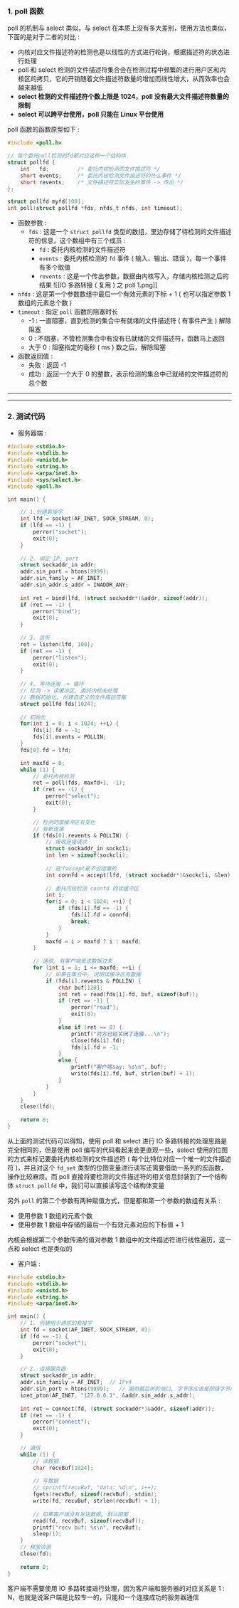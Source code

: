 ### 1. poll 函数

poll 的机制与 select 类似，与 select 在本质上没有多大差别，使用方法也类似，下面的是对于二者的对比 : 

- 内核对应文件描述符的检测也是以线性的方式进行轮询，根据描述符的状态进行处理
- poll 和 select 检测的文件描述符集合会在检测过程中频繁的进行用户区和内核区的拷贝，它的开销随着文件描述符数量的增加而线性增大，从而效率也会越来越低
- **select 检测的文件描述符个数上限是 1024，poll 没有最大文件描述符数量的限制**
- **select 可以跨平台使用，poll 只能在 Linux 平台使用**

poll 函数的函数原型如下 : 

```c
#include <poll.h>

// 每个委托poll检测的fd都对应这样一个结构体
struct pollfd {
    int   fd;         /* 委托内核检测的文件描述符 */
    short events;     /* 委托内核检测文件描述符的什么事件 */
    short revents;    /* 文件描述符实际发生的事件 -> 传出 */
};

struct pollfd myfd[100];
int poll(struct pollfd *fds, nfds_t nfds, int timeout);
```

- 函数参数 : 
	- `fds` : 这是一个 `struct pollfd` 类型的数组，里边存储了待检测的文件描述符的信息，这个数组中有三个成员 : 
		- `fd` : 委托内核检测的文件描述符
		- `events` : 委托内核检测的 `fd` 事件 ( 输入、输出、错误 )，每一个事件有多个取值
		- `revents` : 这是一个传出参数，数据由内核写入，存储内核检测之后的结果
		![[IO 多路转接 ( 复用 ) 之 poll 1.png]]
- `nfds` : 这是第一个参数数组中最后一个有效元素的下标 + 1 ( 也可以指定参数 1 数组的元素总个数 )
- `timeout` : 指定 `poll` 函数的阻塞时长
	- -1 : 一直阻塞，直到检测的集合中有就绪的文件描述符 ( 有事件产生 ) 解除阻塞
	- 0 : 不阻塞，不管检测集合中有没有已就绪的文件描述符，函数马上返回
	- 大于 0 : 阻塞指定的毫秒 ( ms ) 数之后，解除阻塞
- 函数返回值 : 
	- 失败 : 返回 -1
	- 成功 : 返回一个大于 0 的整数，表示检测的集合中已就绪的文件描述符的总个数


---
---
### 2. 测试代码

- 服务器端 : 

```c
#include <stdio.h>
#include <stdlib.h>
#include <unistd.h>
#include <string.h>
#include <arpa/inet.h>
#include <sys/select.h>
#include <poll.h>

int main() {

    // 1.创建套接字
    int lfd = socket(AF_INET, SOCK_STREAM, 0);
    if (lfd == -1) {
        perror("socket");
        exit(0);
    }
    
    // 2. 绑定 IP, port
    struct sockaddr_in addr;
    addr.sin_port = htons(9999);
    addr.sin_family = AF_INET;
    addr.sin_addr.s_addr = INADDR_ANY;
    
    int ret = bind(lfd, (struct sockaddr*)&addr, sizeof(addr));
    if (ret == -1) {
        perror("bind");
        exit(0);
    }
    
    // 3. 监听
    ret = listen(lfd, 100);
    if (ret == -1) {
        perror("listen");
        exit(0);
    }
    
    // 4. 等待连接 -> 循环
    // 检测 -> 读缓冲区, 委托内核去处理
    // 数据初始化, 创建自定义的文件描述符集
    struct pollfd fds[1024];
    
    // 初始化
    for(int i = 0; i < 1024; ++i) {
        fds[i].fd = -1;
        fds[i].events = POLLIN;
    }
    fds[0].fd = lfd;

    int maxfd = 0;
    while (1) {
        // 委托内核检测
        ret = poll(fds, maxfd+1, -1);
        if (ret == -1) {
            perror("select");
            exit(0);
        }

        // 检测的度缓冲区有变化
        // 有新连接
        if (fds[0].revents & POLLIN) {
            // 接收连接请求
            struct sockaddr_in sockcli;
            int len = sizeof(sockcli);
            
            // 这个accept是不会阻塞的
            int connfd = accept(lfd, (struct sockaddr*)&sockcli, &len);
            
            // 委托内核检测 connfd 的读缓冲区
            int i;
            for(i = 0; i < 1024; ++i) {
                if (fds[i].fd == -1) {
                    fds[i].fd = connfd;
                    break;
                }
            }
            maxfd = i > maxfd ? i : maxfd;
        }
        
        // 通信, 有客户端发送数据过来
        for (int i = 1; i <= maxfd; ++i) {
	        // 如果在集合中, 说明读缓冲区有数据
            if (fds[i].revents & POLLIN) {
                char buf[128];
                int ret = read(fds[i].fd, buf, sizeof(buf));
                if (ret == -1) {
                    perror("read");
                    exit(0);
                }
                else if (ret == 0) {
                    printf("对方已经关闭了连接...\n");
                    close(fds[i].fd);
                    fds[i].fd = -1;
                }
                else {
                    printf("客户端say: %s\n", buf);
                    write(fds[i].fd, buf, strlen(buf) + 1);
                }
            }
        }
    }
    close(lfd);
    
    return 0;
}
```

从上面的测试代码可以得知，使用 poll 和 select 进行 IO 多路转接的处理思路是完全相同的，但是使用 poll 编写的代码看起来会更直观一些，select 使用的位图的方式来标记要委托内核检测的文件描述符 ( 每个比特位对应一个唯一的文件描述符 )，并且对这个 `fd_set` 类型的位图变量进行读写还需要借助一系列的宏函数，操作比较麻烦。而 poll 直接将要检测的文件描述符的相关信息封装到了一个结构体 `struct pollfd` 中，我们可以直接读写这个结构体变量

另外 `poll` 的第二个参数有两种赋值方式，但是都和第一个参数的数组有关系 :
- 使用参数 1 数组的元素个数
- 使用参数 1 数组中存储的最后一个有效元素对应的下标值 + 1

内核会根据第二个参数传递的值对参数 1 数组中的文件描述符进行线性遍历，这一点和 select 也是类似的

- 客户端 : 

```c
#include <stdio.h>
#include <stdlib.h>
#include <unistd.h>
#include <string.h>
#include <arpa/inet.h>

int main() {
    // 1. 创建用于通信的套接字
    int fd = socket(AF_INET, SOCK_STREAM, 0);
    if (fd == -1) {
        perror("socket");
        exit(0);
    }

    // 2. 连接服务器
    struct sockaddr_in addr;
    addr.sin_family = AF_INET;  // IPv4
    addr.sin_port = htons(9999);   // 服务器监听的端口, 字节序应该是网络字节序
    inet_pton(AF_INET, "127.0.0.1", &addr.sin_addr.s_addr);
    
    int ret = connect(fd, (struct sockaddr*)&addr, sizeof(addr));
    if (ret == -1) {
        perror("connect");
        exit(0);
    }

    // 通信
    while (1) {
        // 读数据
        char recvBuf[1024];
        
        // 写数据
        // sprintf(recvBuf, "data: %d\n", i++);
        fgets(recvBuf, sizeof(recvBuf), stdin);
        write(fd, recvBuf, strlen(recvBuf) + 1);
        
        // 如果客户端没有发送数据, 默认阻塞
        read(fd, recvBuf, sizeof(recvBuf));
        printf("recv buf: %s\n", recvBuf);
        sleep(1);
    }
    // 释放资源
    close(fd);
     
    return 0;
}
```

客户端不需要使用 IO 多路转接进行处理，因为客户端和服务器的对应关系是 1 : N，也就是说客户端是比较专一的，只能和一个连接成功的服务器通信
